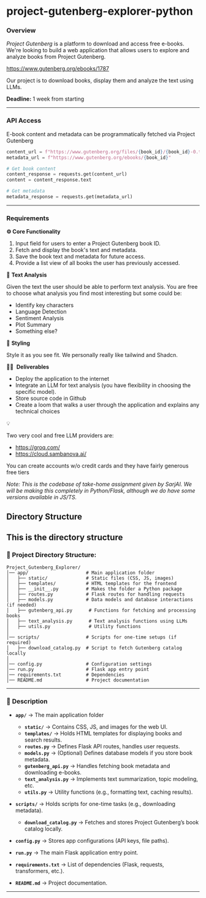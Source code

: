 # project-gutenberg-explorer-python

### **Overview**

_Project Gutenberg_ is a platform to download and access free e-books. We're looking to build a web application that allows users to explore and analyze books from Project Gutenberg. 

https://www.gutenberg.org/ebooks/1787

Our project is to download books, display them and analyze the text using LLMs.

**Deadline:**  1 week from starting

---

### API Access

E-book content and metadata can be programmatically fetched via Project Gutenberg

```python
content_url = f"https://www.gutenberg.org/files/{book_id}/{book_id}-0.txt"
metadata_url = f"https://www.gutenberg.org/ebooks/{book_id}"

# Get book content
content_response = requests.get(content_url)
content = content_response.text

# Get metadata
metadata_response = requests.get(metadata_url)
```

---

### **Requirements**

**⚙️ Core Functionality** 

1. Input field for users to enter a Project Gutenberg book ID.
2. Fetch and display the book's text and metadata.
3. Save the book text and metadata for future access.
4. Provide a list view of all books the user has previously accessed.

🧠 **Text Analysis**

Given the text the user should be able to perform text analysis. You are free to choose what analysis you find most interesting but some could be:

- Identify key characters
- Language Detection
- Sentiment Analysis
- Plot Summary
- Something else?

💅 **Styling**

Style it as you see fit. We personally really like tailwind and Shadcn.

👨‍💻  **Deliverables**

- Deploy the application to the internet
- Integrate an LLM for text analysis (you have flexibility in choosing the specific model).
- Store source code in Github
- Create a loom that walks a user through the application and explains any technical choices

<aside>
💡

Two very cool and free LLM providers are:

- https://groq.com/
- https://cloud.sambanova.ai/

You can create accounts w/o credit cards and they have fairly generous free tiers

</aside>

_Note: This is the codebase of take-home assignment given by SarjAI. We will be making this completely in Python/Flask, although we do have some versions available in JS/TS._

## Directory Structure

This is the directory structure
---

### 📂 Project Directory Structure:
```
Project_Gutenberg_Explorer/
│── app/                     # Main application folder
│   ├── static/              # Static files (CSS, JS, images)
│   ├── templates/           # HTML templates for the frontend
│   ├── __init__.py          # Makes the folder a Python package
│   ├── routes.py            # Flask routes for handling requests
│   ├── models.py            # Data models and database interactions (if needed)
│   ├── gutenberg_api.py      # Functions for fetching and processing books
│   ├── text_analysis.py      # Text analysis functions using LLMs
│   ├── utils.py              # Utility functions
│
│── scripts/                 # Scripts for one-time setups (if required)
│   ├── download_catalog.py  # Script to fetch Gutenberg catalog locally
│
│── config.py                # Configuration settings
│── run.py                   # Flask app entry point
│── requirements.txt         # Dependencies
│── README.md                # Project documentation
```

---

### 📜 **Description**
- **`app/`** → The main application folder
  - **`static/`** → Contains CSS, JS, and images for the web UI.
  - **`templates/`** → Holds HTML templates for displaying books and search results.
  - **`routes.py`** → Defines Flask API routes, handles user requests.
  - **`models.py`** → (Optional) Defines database models if you store book metadata.
  - **`gutenberg_api.py`** → Handles fetching book metadata and downloading e-books.
  - **`text_analysis.py`** → Implements text summarization, topic modeling, etc.
  - **`utils.py`** → Utility functions (e.g., formatting text, caching results).

- **`scripts/`** → Holds scripts for one-time tasks (e.g., downloading metadata).
  - **`download_catalog.py`** → Fetches and stores Project Gutenberg’s book catalog locally.

- **`config.py`** → Stores app configurations (API keys, file paths).

- **`run.py`** → The main Flask application entry point.

- **`requirements.txt`** → List of dependencies (Flask, requests, transformers, etc.).

- **`README.md`** → Project documentation.

---

